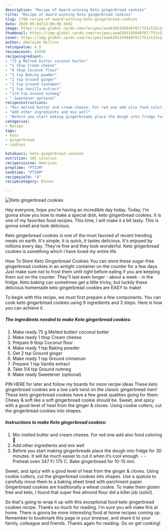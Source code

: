 ```yaml
---
description: "Recipe of Award-winning Keto gingerbread cookies"
title: "Recipe of Award-winning Keto gingerbread cookies"
slug: 1796-recipe-of-award-winning-keto-gingerbread-cookies
date: 2020-09-04T13:06:09.560Z
image: https://img-global.cpcdn.com/recipes/aaa63b5195048f07/751x532cq70/keto-gingerbread-cookies-recipe-main-photo.jpg
thumbnail: https://img-global.cpcdn.com/recipes/aaa63b5195048f07/751x532cq70/keto-gingerbread-cookies-recipe-main-photo.jpg
cover: https://img-global.cpcdn.com/recipes/aaa63b5195048f07/751x532cq70/keto-gingerbread-cookies-recipe-main-photo.jpg
author: Adelaide Mullins
ratingvalue: 4.5
reviewcount: 43430
recipeingredient:
- "75 g Melted butter coconut butter"
- "1 tbsp Cream cheese"
- "6 tbsp Coconut flour"
- "1 tsp Baking powder"
- "2 tsp Ground ginger"
- "1 tsp Ground cinnamon"
- "1 tsp Vanilla extract"
- "1/4 tsp Ground nutmeg"
- " Sweetener optional"
recipeinstructions:
- "Mix melted butter and cream cheese. For red one add also food coloring 🔴"
- "Add other ingredients and mix well"
- "Before you start making gingerbreads place the dough into fridge for 30 minutes. It will be much easier to cut it when it’s cool enough.  Preheat oven 347 F/ 175 C. Bake gingerbread for 10-15 min."
categories:
- Recipe
tags:
- keto
- gingerbread
- cookies

katakunci: keto gingerbread cookies 
nutrition: 181 calories
recipecuisine: American
preptime: "PT22M"
cooktime: "PT34M"
recipeyield: "4"
recipecategory: Dinner

---
```



![Keto gingerbread cookies](https://img-global.cpcdn.com/recipes/aaa63b5195048f07/751x532cq70/keto-gingerbread-cookies-recipe-main-photo.jpg)

Hey everyone, hope you're having an incredible day today. Today, I'm gonna show you how to make a special dish, keto gingerbread cookies. It is one of my favorites food recipes. This time, I will make it a bit tasty. This is gonna smell and look delicious.

Keto gingerbread cookies is one of the most favored of recent trending meals on earth. It's simple, it is quick, it tastes delicious. It's enjoyed by millions every day. They're fine and they look wonderful. Keto gingerbread cookies is something which I have loved my entire life.

How To Store Keto Gingerbread Cookies You can store these sugar-free gingerbread cookies in an airtight container on the counter for a few days. Just make sure not to frost them until right before eating if you are keeping them out on the counter. They&#39;ll last even longer - about a week - in the fridge. Keto baking can sometimes get a little tricky, but luckily these delicious homemade keto gingerbread cookies are EASY to make!


To begin with this recipe, we must first prepare a few components. You can cook keto gingerbread cookies using 9 ingredients and 3 steps. Here is how you can achieve it.

<!--inarticleads1-->

##### The ingredients needed to make Keto gingerbread cookies:

1. Make ready 75 g Melted butter/ coconut butter
1. Make ready 1 tbsp Cream cheese
1. Prepare 6 tbsp Coconut flour
1. Make ready 1 tsp Baking powder
1. Get 2 tsp Ground ginger
1. Make ready 1 tsp Ground cinnamon
1. Prepare 1 tsp Vanilla extract
1. Take 1/4 tsp Ground nutmeg
1. Make ready  Sweetener (optional)


PIN HERE for later and follow my boards for more recipe ideas These keto gingerbread cookies are a low carb twist on the classic gingerbread men! These keto gingerbread cookies have a few great qualities going for them: Chewy &amp; soft like a soft gingerbread cookie should be. Sweet, and spicy with a good level of heat from the ginger &amp; cloves. Using cookie cutters, cut the gingerbread cookies into shapes. 

<!--inarticleads2-->

##### Instructions to make Keto gingerbread cookies:

1. Mix melted butter and cream cheese. For red one add also food coloring 🔴
1. Add other ingredients and mix well
1. Before you start making gingerbreads place the dough into fridge for 30 minutes. It will be much easier to cut it when it’s cool enough. -  - Preheat oven 347 F/ 175 C. Bake gingerbread for 10-15 min.


Sweet, and spicy with a good level of heat from the ginger &amp; cloves. Using cookie cutters, cut the gingerbread cookies into shapes. Use a spatula to carefully move them to a baking sheet lined with parchment paper. Gingerbread cookies are traditionally a wheat cookie. To make them gluten free and keto, I found that super fine almond flour did a killer job (solo!). 

So that's going to wrap it up with this exceptional food keto gingerbread cookies recipe. Thanks so much for reading. I'm sure you will make this at home. There is gonna be more interesting food at home recipes coming up. Remember to bookmark this page in your browser, and share it to your family, colleague and friends. Thanks again for reading. Go on get cooking!
